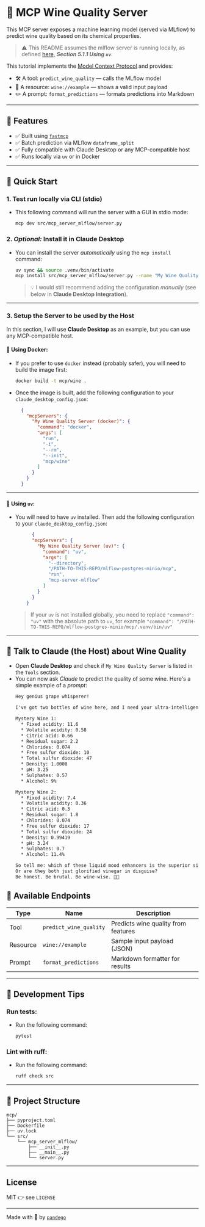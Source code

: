 # 🧪 MCP Wine Quality Server

This MCP server exposes a machine learning model (served via MLflow) to predict wine quality based on its chemical properties.
> ⚠️ This README assumes the mlflow server is running locally, as defined [here](../README.md#511-using-uv-recommended), ***Section 5.1.1 Using `uv`***.

This tutorial implements the [Model Context Protocol](https://modelcontextprotocol.org/) and provides:
- 🛠 A tool: `predict_wine_quality` — calls the MLflow model
- 📄 A resource: `wine://example` — shows a valid input payload
- ✏️ A prompt: `format_predictions` — formats predictions into Markdown

---

## 🧰 Features

- ✅ Built using [`fastmcp`](https://github.com/modelcontextprotocol/python-sdk)
- ✅ Batch prediction via MLflow `dataframe_split`
- ✅ Fully compatible with Claude Desktop or any MCP-compatible host
- ✅ Runs locally via `uv` or in Docker

---

## 🚀 Quick Start
### 1. Test run locally via CLI (stdio)
- This following command will run the server with a GUI in stdio mode:
  ```bash
  mcp dev src/mcp_server_mlflow/server.py
  ```

### 2. *Optional:* Install it in Claude Desktop
- You can install the server *automatically* using the `mcp install` command:
  ```bash
  uv sync && source .venv/bin/activate
  mcp install src/mcp_server_mlflow/server.py --name "My Wine Quality Server (auto)"
  ```
  > 💡 I would still recommend adding the configuration *manually* (see below in **Claude Desktop Integration**).

---

### 3. Setup the Server to be used by the Host
In this section, I will use **Claude Desktop** as an example, but you can use any MCP-compatible host.

#### 🐳 Using Docker:

- If you prefer to use `docker` instead (probably safer), you will need to build the image first:
  ```bash
  docker build -t mcp/wine .
  ```

- Once the image is built, add the following configuration to your `claude_desktop_config.json`:
  ```json
    {
      "mcpServers": {
        "My Wine Quality Server (docker)": {
          "command": "docker",
          "args": [
            "run",
            "-i",
            "--rm",
            "--init",
            "mcp/wine"
          ]
        }
      }
    }
    ```
---

#### 🐍 Using `uv`:
- You will need to have `uv` installed. Then add the following configuration to your `claude_desktop_config.json`:
  ```json
        {
        "mcpServers": {
          "My Wine Quality Server (uv)": {
            "command": "uv",
            "args": [
              "--directory",
              "/PATH-TO-THIS-REPO/mlflow-postgres-minio/mcp",
              "run",
              "mcp-server-mlflow"
            ]
          }
        }
      }
  ``` 
  > If your `uv` is not installed globally, you need to replace `"command": "uv"` with the absolute path to `uv`, for example `"command": "/PATH-TO-THIS-REPO/mlflow-postgres-minio/mcp/.venv/bin/uv"`

---

## 🚀 Talk to Claude (the Host) about Wine Quality

- Open **Claude Desktop** and check if `My Wine Quality Server` is listed in the `Tools` section.
- You can now ask *Claude* to predict the quality of some wine. Here's a simple example of a *prompt*:
  ```txt
  Hey genius grape whisperer!
  
  I've got two bottles of wine here, and I need your ultra-intelligent opinion because my taste buds have trust issues.

  Mystery Wine 1:
    * Fixed acidity: 11.6
    * Volatile acidity: 0.58
    * Citric acid: 0.66
    * Residual sugar: 2.2
    * Chlorides: 0.074
    * Free sulfur dioxide: 10
    * Total sulfur dioxide: 47
    * Density: 1.0008
    * pH: 3.25
    * Sulphates: 0.57
    * Alcohol: 9%
  
  Mystery Wine 2:
    * Fixed acidity: 7.4
    * Volatile acidity: 0.36
    * Citric acid: 0.3
    * Residual sugar: 1.8
    * Chlorides: 0.074
    * Free sulfur dioxide: 17
    * Total sulfur dioxide: 24
    * Density: 0.99419
    * pH: 3.24
    * Sulphates: 0.7
    * Alcohol: 11.4%
  
  So tell me: which of these liquid mood enhancers is the superior sip?
  Or are they both just glorified vinegar in disguise?
  Be honest. Be brutal. Be wine-wise. 🍇🍷
  ```

## 🧪 Available Endpoints

| Type      | Name                   | Description                         |
|-----------|------------------------|-------------------------------------|
| Tool      | `predict_wine_quality` | Predicts wine quality from features |
| Resource  | `wine://example`       | Sample input payload (JSON)         |
| Prompt    | `format_predictions`   | Markdown formatter for results      |

---

## 🧼 Development Tips

### Run tests:
- Run the following command:
  ```bash
  pytest
  ```

### Lint with ruff:
- Run the following command:
  ```bash
  ruff check src
  ```

---

## 📁 Project Structure

```
mcp/
├── pyproject.toml
├── Dockerfile
├── uv.lock
└── src/
    └── mcp_server_mlflow/
        ├── __init__.py
        ├── __main__.py
        └── server.py
```

---

## License

MIT 👉 see `LICENSE`

---

Made with 💙 by [`pandego`](https://github.com/pandego)
